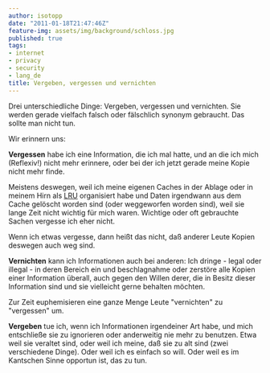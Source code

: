 ```yaml
---
author: isotopp
date: "2011-01-18T21:47:46Z"
feature-img: assets/img/background/schloss.jpg
published: true
tags:
- internet
- privacy
- security
- lang_de
title: Vergeben, vergessen und vernichten
---
```

Drei unterschiedliche Dinge: Vergeben, vergessen und vernichten. Sie werden
gerade vielfach falsch oder fälschlich synonym gebraucht. Das sollte man
nicht tun.

Wir erinnern uns:

**Vergessen** habe ich eine Information, die ich mal hatte, und an die ich
mich (Reflexiv!) nicht mehr erinnere, oder bei der ich jetzt gerade meine
Kopie nicht mehr finde.

Meistens deswegen, weil ich meine eigenen Caches in der Ablage oder in meinem Hirn als 
[LRU](http://de.wikipedia.org/wiki/Least_recently_used) organisiert habe und
Daten irgendwann aus dem Cache gelöscht worden sind (oder weggeworfen worden
sind), weil sie lange Zeit nicht wichtig für mich waren. Wichtige oder oft
gebrauchte Sachen vergesse ich eher nicht.

Wenn ich etwas vergesse, dann heißt das nicht, daß anderer Leute Kopien
deswegen auch weg sind.

**Vernichten** kann ich Informationen auch bei anderen: Ich dringe - legal
oder illegal - in deren Bereich ein und beschlagnahme oder zerstöre alle
Kopien einer Information überall, auch gegen den Willen derer, die in Besitz
dieser Information sind und sie vielleicht gerne behalten möchten.

Zur Zeit euphemisieren eine ganze Menge Leute "vernichten" zu "vergessen"
um.

**Vergeben** tue ich, wenn ich Informationen irgendeiner Art habe, und mich
entschließe sie zu ignorieren oder anderweitig nie mehr zu benutzen. Etwa
weil sie veraltet sind, oder weil ich meine, daß sie zu alt sind (zwei
verschiedene Dinge). Oder weil ich es einfach so will. Oder weil es im
Kantschen Sinne opportun ist, das zu tun.

